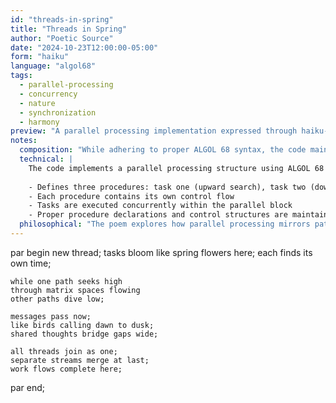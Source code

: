 ```yaml
---
id: "threads-in-spring"
title: "Threads in Spring"
author: "Poetic Source"
date: "2024-10-23T12:00:00-05:00"
form: "haiku"
language: "algol68"
tags: 
  - parallel-processing
  - concurrency
  - nature
  - synchronization
  - harmony
preview: "A parallel processing implementation expressed through haiku-structured comments, weaving together concurrent computation with natural metaphors – from independent tasks blooming like spring flowers to their final harmonious convergence"
notes:
  composition: "While adhering to proper ALGOL 68 syntax, the code maintains poetic rhythm through comments that preserve the original haiku structure. The technical implementation and poetic expression work in parallel, each supporting the other."
  technical: |
    The code implements a parallel processing structure using ALGOL 68's par block:
    
    - Defines three procedures: task one (upward search), task two (downward search), and message passing
    - Each procedure contains its own control flow
    - Tasks are executed concurrently within the parallel block
    - Proper procedure declarations and control structures are maintained while preserving the metaphorical content
  philosophical: "The poem explores how parallel processing mirrors patterns in nature – from flowers blooming independently to birds coordinating their calls to streams merging into rivers. It suggests that computational concurrency is not just a technical construct but a reflection of natural systems where individual elements work both independently and in harmony. The journey from separation to unity reveals the dance between autonomy and collaboration."
---
```

par begin new thread;
    tasks bloom like spring flowers here;
    each finds its own time;

    while one path seeks high
    through matrix spaces flowing
    other paths dive low;

    messages pass now;
    like birds calling dawn to dusk;
    shared thoughts bridge gaps wide;

    all threads join as one;
    separate streams merge at last;
    work flows complete here;
par end;